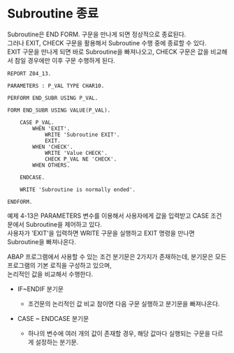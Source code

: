 # Subroutine 종료
Subroutine은 END FORM. 구문을 만나게 되면 정상적으로 종료된다. <br>
그러나 EXIT, CHECK 구문을 활용해서 Subroutine 수행 중에 종료할 수 있다. <br>
EXIT 구문을 만나게 되면 바로 Subroutine을 빠져나오고, CHECK 구문은 값을 비교해서 참일 경우에만 이후 구문 수행하게 된다.

```abap
REPORT Z04_13.

PARAMETERS : P_VAL TYPE CHAR10.

PERFORM END_SUBR USING P_VAL.

FORM END_SUBR USING VALUE(P_VAL).

    CASE P_VAL.
        WHEN 'EXIT'.
            WRITE 'Subroutine EXIT'.
            EXIT.
        WHEN 'CHECK'.
            WRITE 'Value CHECK'.
            CHECK P_VAL NE 'CHECK'.
        WHEN OTHERS.

    ENDCASE.

    WRITE 'Subroutine is normally ended'.

ENDFORM.                                 
```

예제 4-13은 PARAMETERS 변수를 이용해서 사용자에게 값을 입력받고 CASE 조건문에서 Subroutine을 제어하고 있다. <br>
사용자가 'EXIT'을 입력하면 WRITE 구문을 실행하고 EXIT 명령을 만나면 Subroutine을 빠져나온다.

ABAP 프로그램에서 사용할 수 있는 조건 분기문은 2가지가 존재하는데, 분기문은 모든 프로그램의 기본 로직을 구성하고 있으며, <br>
논리적인 값을 비교해서 수행한다.

- IF~ENDIF 분기문
  - 조건문의 논리적인 값 비교 참이면 다음 구문 실행하고 분기문을 빠져나온다.

- CASE ~ ENDCASE 분기문
  - 하나의 변수에 여러 개의 값이 존재할 경우, 해당 값마다 실행되는 구문을 다르게 설정하는 분기문.

